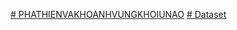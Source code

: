 [# PHATHIENVAKHOANHVUNGKHOIUNAO](https://colab.research.google.com/drive/1rTudFAlJylisYwrMau4Y73XezWD_Vtzi?usp=sharing)
[# Dataset](https://drive.google.com/drive/folders/1Z3ZZe7AvsX9nSeqdXOcfaJOgXN3iqh4H?hl=vi)
